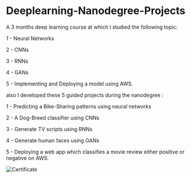 # Deeplearning-Nanodegree-Projects

A 3 months deep learning course at which I studied the following topic:

1 - Neural Networks

2 - CNNs

3 - RNNs

4 - GANs

5 - Implementing and Deploying a model using AWS.

also I developed these 5 guided projects during the nanodegree :

1 - Predicting a Bike-Sharing patterns using neural networks

2 - A Dog-Breed classifier using CNNs

3 - Generate TV scripts using RNNs

4 - Generate human faces using GANs

5 - Deploying a web app which classifies a movie review either positive or negative on AWS.

![Certificate](https://user-images.githubusercontent.com/36310115/109414012-43e62900-79b9-11eb-9776-881f5bfdf220.jpg)
